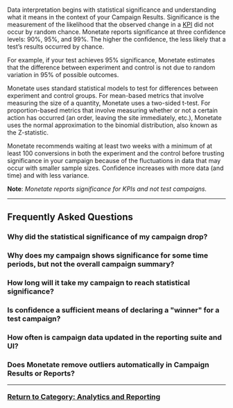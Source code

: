 <div id="monetate-product" data-products="interact engage mayberry">&nbsp;</div>

Data interpretation begins with statistical <a data-tooltip-large="">significance</a> and
understanding what it means in the context of your <a data-tooltip-large="">Campaign</a> Results.
Significance is the measurement of the likelihood that the observed
change in a [KPI](http://support.monetate.com/hc/en-us/articles/201118357-Key-Performance-Indicators-KPIs-) did not occur by random chance. Monetate reports
significance at three confidence levels: 90%, 95%, and 99%. The higher
the confidence, the less likely that a test’s results occurred by
chance.

For example, if your test achieves 95% significance, Monetate estimates
that the difference between experiment and control is not due to random
variation in 95% of possible outcomes.

Monetate uses standard statistical models to test for differences
between experiment and <a data-tooltip-large="">control</a> groups. For mean-based metrics that
involve measuring the size of a quantity, Monetate uses a two-sided
t-test. For proportion-based metrics that involve measuring whether or
not a certain action has occurred (an order, leaving the site
immediately, etc.), Monetate uses the normal approximation to the
binomial distribution, also known as the Z-statistic.

Monetate recommends waiting at least two weeks with a minimum of at
least 100 conversions in both the experiment and the control before
trusting significance in your campaign because of the fluctuations in
data that may occur with smaller sample sizes. Confidence increases with
more data (and time) and with less variance.

**Note**: *Monetate reports significance for KPIs and not test
campaigns.*

<p><hr />
<h2>Frequently Asked Questions&nbsp;</h2>
<h3 class="faq">Why did the statistical significance of my campaign drop?
<h3 class="faq">Why does my campaign shows significance for some time periods, but not the overall campaign summary?
<h3 class="faq">How long will it take my campaign to reach statistical significance?
<h3 class="faq">Is confidence a sufficient means of declaring a &quot;winner&quot; for a test campaign?
<h3 class="faq">How often is campaign data updated in the reporting suite and UI?
<h3 class="faq">Does Monetate remove outliers automatically in Campaign Results or Reports?</p></p>

<hr />

<p><a href="/hc/en-us/sections/200197643">Return to Category: Analytics and Reporting</a></p>
